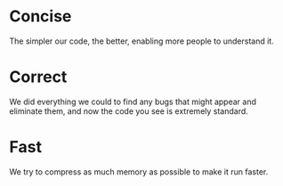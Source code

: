 # Concise

The simpler our code, the better, enabling more people to understand it.

# Correct

We did everything we could to find any bugs that might appear and eliminate them, and now the code you see is extremely standard.

# Fast

We try to compress as much memory as possible to make it run faster.
